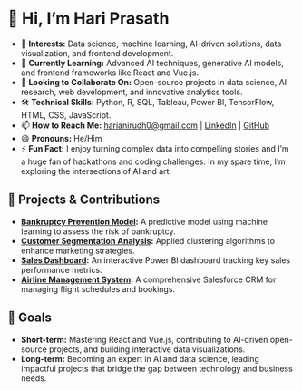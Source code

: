 # 👋 Hi, I’m Hari Prasath

- 👀 **Interests:** Data science, machine learning, AI-driven solutions, data visualization, and frontend development.
- 🌱 **Currently Learning:** Advanced AI techniques, generative AI models, and frontend frameworks like React and Vue.js.
- 💞️ **Looking to Collaborate On:** Open-source projects in data science, AI research, web development, and innovative analytics tools.
- 🛠 **Technical Skills:** Python, R, SQL, Tableau, Power BI, TensorFlow, HTML, CSS, JavaScript.
- 📫 **How to Reach Me:** [harianirudh0@gmail.com](mailto:harianirudh0@gmail.com) | [LinkedIn](https://www.linkedin.com/in/hari-prasath-9bab91299/) | [GitHub](https://github.com/hari7702/)
- 😄 **Pronouns:** He/Him
- ⚡ **Fun Fact:** I enjoy turning complex data into compelling stories and I’m a huge fan of hackathons and coding challenges. In my spare time, I’m exploring the intersections of AI and art.

## 🔧 Projects & Contributions
- **[Bankruptcy Prevention Model](https://github.com/hari7702/Bankruptcy-Prevention):** A predictive model using machine learning to assess the risk of bankruptcy.
- **[Customer Segmentation Analysis](https://github.com/hari7702/Customer-Segmentation-Analysis):** Applied clustering algorithms to enhance marketing strategies.
- **[Sales Dashboard](https://github.com/hari7702/Power-BI-Projects):** An interactive Power BI dashboard tracking key sales performance metrics.
- **[Airline Management System](https://github.com/hari7702/Airline-Management-System):** A comprehensive Salesforce CRM for managing flight schedules and bookings.

## 🎯 Goals
- **Short-term:** Mastering React and Vue.js, contributing to AI-driven open-source projects, and building interactive data visualizations.
- **Long-term:** Becoming an expert in AI and data science, leading impactful projects that bridge the gap between technology and business needs.

<!---
hari7702/hari7702 is a ✨ special ✨ repository because its `README.md` (this file) appears on your GitHub profile.
You can click the Preview link to take a look at your changes.
--->
